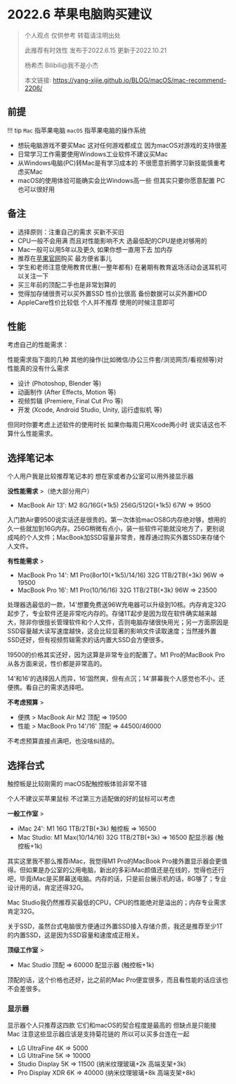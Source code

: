 # 2022.6 苹果电脑购买建议

> 个人观点 仅供参考 转载请注明出处
> 
> 此推荐有时效性 发布于2022.6.15 更新于2022.10.21
>
> 杨希杰 Bilibili@我不是小杰
> 
> 本文链接: https://yang-xijie.github.io/BLOG/macOS/mac-recommend-2206/

## 前提

!!! tip
    `Mac` 指苹果电脑 `macOS` 指苹果电脑的操作系统

- 想玩电脑游戏不要买Mac 这对任何游戏都成立 因为macOS对游戏的支持很差
- 日常学习工作需要使用Windows工业软件不建议买Mac
- 从Windows电脑(PC)转Mac是有学习成本的 不很愿意折腾学习新技能慎重考虑买Mac
- macOS的使用体验可能确实会比Windows高一些 但其实只要你愿意配置 PC也可以很好用

## 备注

- 选择原则：注重自己的需求 买新不买旧
- CPU一般不会用满 而且对性能影响不大 选最低配的CPU是绝对够用的
- Mac一般可以用5年以及更久 如果你想一直用下去 加内存
- 推荐在[苹果官网](https://www.apple.com.cn)购买 最方便省事儿
- 学生和老师注意使用教育优惠(一整年都有) 在暑期有教育返场活动会送耳机可以关注一下
- 买三年前的顶配二手也是非常划算的
- 觉得加存储很贵可以买外置SSD 性价比很高 备份数据可以买外置HDD
- AppleCare性价比较低 个人并不推荐 使用的时候注意即可

## 性能

考虑自己的性能需求：

性能需求指下面的几种 其他的操作(比如微信/办公三件套/浏览网页/看视频等)对性能真的没有什么需求

- 设计 (Photoshop, Blender 等)
- 动画制作 (After Effects, Motion 等)
- 视频剪辑 (Premiere, Final Cut Pro 等)
- 开发 (Xcode, Android Studio, Unity, 运行虚拟机 等)

但同时你要考虑上述软件的使用时长 如果你每周只用Xcode两小时 说实话这也不算什么性能需求。

## 选择笔记本

个人用户我是比较推荐笔记本的 想在家或者办公室可以用外接显示器

**没性能需求** >（绝大部分用户） 

- MacBook Air 13': M2 8G/16G(+1k5) 256G/512G(+1k5) 67W => 9500

入门款Air要9500说实话还是很贵的。第一次体验macOS8G内存绝对够，想用的久一些就加到16G内存。256G稍微有点小，装一些软件可能就没地方了，更别说成吨的个人文件；MacBook加SSD容量非常贵，推荐通过购买外置SSD来存储个人文件。

**有性能需求** > 

- MacBook Pro 14': M1 Pro(8or10(+1k5)/14/16) 32G 1TB/2TB(+3k) 96W => 19500
- MacBook Pro 16': M1 Pro(10/16/16) 32G 1TB/2TB(+3k) 96W => 23500

处理器选最低的一款，14'想要免费送96W充电器可以升级到10核。内存肯定32G起步了，专业软件还是非常吃内存的。存储1T起步是因为现在软件确实越来越大，除非你很擅长管理软件和个人文件，否则电脑存储很快用光；另一方面原因是SSD容量越大读写速度越快，这会比较显著的影响文件读取速度；当然接外置SSD还好，但有视频剪辑需求的话内置大SSD会方便很多。

19500的价格其实还好，因为这算是非常专业的配置了。M1 Pro的MacBook Pro从各方面来说，性价都是非常高的。

14'和16'的选择因人而异，16'固然爽，但有点沉；14'屏幕我个人感觉也不小，还便携。看自己的需求选择吧。

**不考虑预算** >

- 便携 > MacBook Air M2 顶配 => 19500
- 性能 > MacBook Pro 14'/16' 顶配 => 44500/46000

不考虑预算直接点满吧，也没啥纠结的。

## 选择台式

触控板是比较刚需的 macOS配触控板体验非常不错

个人不建议买苹果鼠标 不过第三方适配做的好的鼠标可以考虑

**一般工作室** > 

- iMac 24': M1 16G 1TB/2TB(+3k) 触控板 => 16500
- Mac Studio: M1 Max(10/14/16) 32G 1TB/2TB(+3k) => 16500 配显示器 (触控板+1k)

其实这里我不那么推荐iMac，我觉得M1 Pro的MacBook Pro接外置显示器会更值得。但如果是办公室的公用电脑，新出的多彩iMac颜值还是在线的，觉得也还行吧，毕竟iMac是买屏幕送电脑。内存的话，只是前台展示机的话，8G够了；专业设计用的话，肯定还得32G。

Mac Studio我仍然推荐买最低的CPU，CPU的性能绝对是溢出的；内存专业需求肯定32G。

关于SSD，虽然台式电脑很方便通过外置SSD接入存储介质，我还是推荐至少1T的内置SSD，这是因为SSD容量和速度成正相关。

**顶级工作室** >

- Mac Studio 顶配 => 60000 配显示器 (触控板+1k)

顶配的话，这个价格也还好，比之前的Mac Pro便宜很多，而且看性能的话应该也不会差很多。

### 显示器

显示器个人只推荐这四款 它们和macOS的契合程度是最高的 但缺点是只能接Mac 注意这些显示器应该是支持菊花链的 所以可以买多台连在一起

- LG UltraFine 4K => 5000
- LG UltraFine 5K => 10000
- Studio Display 5K => 11500 (纳米纹理玻璃+2k 高端支架+3k)
- Pro Display XDR 6K => 40000 (纳米纹理玻璃+8k 高端支架+8k)
